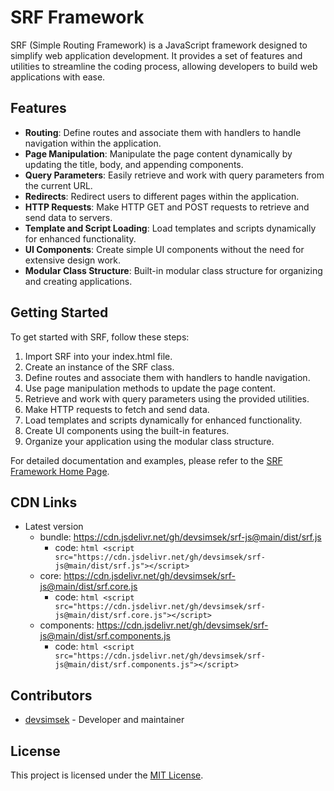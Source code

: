 # SRF Framework

SRF (Simple Routing Framework) is a JavaScript framework designed to simplify web application development. It provides a set of features and utilities to streamline the coding process, allowing developers to build web applications with ease.

## Features

- **Routing**: Define routes and associate them with handlers to handle navigation within the application.
- **Page Manipulation**: Manipulate the page content dynamically by updating the title, body, and appending components.
- **Query Parameters**: Easily retrieve and work with query parameters from the current URL.
- **Redirects**: Redirect users to different pages within the application.
- **HTTP Requests**: Make HTTP GET and POST requests to retrieve and send data to servers.
- **Template and Script Loading**: Load templates and scripts dynamically for enhanced functionality.
- **UI Components**: Create simple UI components without the need for extensive design work.
- **Modular Class Structure**: Built-in modular class structure for organizing and creating applications.

## Getting Started

To get started with SRF, follow these steps:

1. Import SRF into your index.html file.
2. Create an instance of the SRF class.
3. Define routes and associate them with handlers to handle navigation.
4. Use page manipulation methods to update the page content.
5. Retrieve and work with query parameters using the provided utilities.
6. Make HTTP requests to fetch and send data.
7. Load templates and scripts dynamically for enhanced functionality.
8. Create UI components using the built-in features.
9. Organize your application using the modular class structure.

For detailed documentation and examples, please refer to the [SRF Framework Home Page](https://srf.smsk.me).

## CDN Links

- Latest version
  - bundle: https://cdn.jsdelivr.net/gh/devsimsek/srf-js@main/dist/srf.js
    - code: ```html <script src="https://cdn.jsdelivr.net/gh/devsimsek/srf-js@main/dist/srf.js"></script>```
  - core: https://cdn.jsdelivr.net/gh/devsimsek/srf-js@main/dist/srf.core.js
    - code: ```html <script src="https://cdn.jsdelivr.net/gh/devsimsek/srf-js@main/dist/srf.core.js"></script>```
  - components: https://cdn.jsdelivr.net/gh/devsimsek/srf-js@main/dist/srf.components.js
    - code: ```html <script src="https://cdn.jsdelivr.net/gh/devsimsek/srf-js@main/dist/srf.components.js"></script>```

## Contributors

- [devsimsek](https://github.com/devsimsek) - Developer and maintainer


## License

This project is licensed under the [MIT License](LICENSE).




